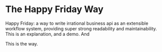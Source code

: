 # The Happy Friday Way

Happy Friday: a way to write irrational business api as an extensible workflow system, providing super strong readability and maintainability. This is an explanation, and a demo. And 

This is the way.
